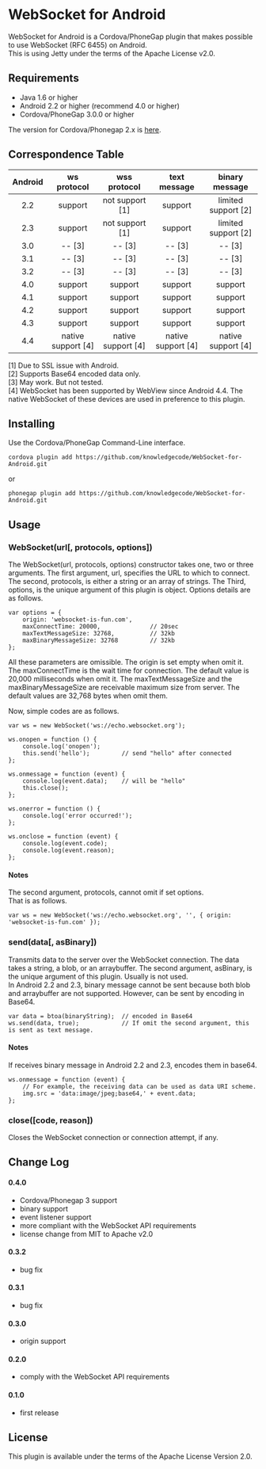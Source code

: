 # WebSocket for Android
WebSocket for Android is a Cordova/PhoneGap plugin that makes possible to use WebSocket (RFC 6455) on Android.  
This is using Jetty under the terms of the Apache License v2.0.  

## Requirements
 - Java 1.6 or higher  
 - Android 2.2 or higher (recommend 4.0 or higher)  
 - Cordova/PhoneGap 3.0.0 or higher  

The version for Cordova/Phonegap 2.x is [here](https://github.com/knowledgecode/WebSocket-for-Android/tree/2.x).  

## Correspondence Table
| Android | ws protocol        | wss protocol       | text message       | binary message      |
|:-------:|:------------------:|:------------------:|:------------------:|:-------------------:|
| 2.2     | support            | not support [1]    | support            | limited support [2] |
| 2.3     | support            | not support [1]    | support            | limited support [2] |
| 3.0     | -- [3]             | -- [3]             | -- [3]             | -- [3]              |
| 3.1     | -- [3]             | -- [3]             | -- [3]             | -- [3]              |
| 3.2     | -- [3]             | -- [3]             | -- [3]             | -- [3]              |
| 4.0     | support            | support            | support            | support             |
| 4.1     | support            | support            | support            | support             |
| 4.2     | support            | support            | support            | support             |
| 4.3     | support            | support            | support            | support             |
| 4.4     | native support [4] | native support [4] | native support [4] | native support [4]  |

[1] Due to SSL issue with Android.  
[2] Supports Base64 encoded data only.  
[3] May work. But not tested.  
[4] WebSocket has been supported by WebView since Android 4.4. The native WebSocket of these devices are used in preference to this plugin.  

## Installing
Use the Cordova/PhoneGap Command-Line interface.  

    cordova plugin add https://github.com/knowledgecode/WebSocket-for-Android.git

or  

    phonegap plugin add https://github.com/knowledgecode/WebSocket-for-Android.git

## Usage
### WebSocket(url[, protocols, options])
The WebSocket(url, protocols, options) constructor takes one, two or three arguments. The first argument, url, specifies the URL to which to connect. The second, protocols, is either a string or an array of strings. The Third, options, is the unique argument of this plugin is object. Options details are as follows.  

    var options = {
        origin: 'websocket-is-fun.com',
        maxConnectTime: 20000,              // 20sec
        maxTextMessageSize: 32768,          // 32kb
        maxBinaryMessageSize: 32768         // 32kb
    };

All these parameters are omissible. The origin is set empty when omit it. The maxConnectTime is the wait time for connection. The default value is 20,000 milliseconds when omit it. The maxTextMessageSize and the maxBinaryMessageSize are receivable maximum size from server. The default values are 32,768 bytes when omit them.  

Now, simple codes are as follows.  

    var ws = new WebSocket('ws://echo.websocket.org');

    ws.onopen = function () {
        console.log('onopen');
        this.send('hello');         // send "hello" after connected
    };

    ws.onmessage = function (event) {
        console.log(event.data);    // will be "hello"
        this.close();
    };

    ws.onerror = function () {
        console.log('error occurred!');
    };

    ws.onclose = function (event) {
        console.log(event.code);
        console.log(event.reason);
    };

#### Notes
The second argument, protocols, cannot omit if set options.  
That is as follows.  

    var ws = new WebSocket('ws://echo.websocket.org', '', { origin: 'websocket-is-fun.com' });

### send(data[, asBinary])
Transmits data to the server over the WebSocket connection. The data takes a string, a blob, or an arraybuffer. The second argument, asBinary, is the unique argument of this plugin. Usually is not used.  
In Android 2.2 and 2.3, binary message cannot be sent because both blob and arraybuffer are not supported. However, can be sent by encoding in Base64.  

    var data = btoa(binaryString);  // encoded in Base64
    ws.send(data, true);            // If omit the second argument, this is sent as text message.

#### Notes
If receives binary message in Android 2.2 and 2.3, encodes them in base64.  

    ws.onmessage = function (event) {
        // For example, the receiving data can be used as data URI scheme.
        img.src = 'data:image/jpeg;base64,' + event.data;
    };

### close([code, reason])
Closes the WebSocket connection or connection attempt, if any.  

## Change Log
#### 0.4.0
* Cordova/Phonegap 3 support  
* binary support  
* event listener support  
* more compliant with the WebSocket API requirements  
* license change from MIT to Apache v2.0  

#### 0.3.2
* bug fix

#### 0.3.1
* bug fix

#### 0.3.0
* origin support

#### 0.2.0
* comply with the WebSocket API requirements  

#### 0.1.0
* first release

## License
This plugin is available under the terms of the Apache License Version 2.0.
